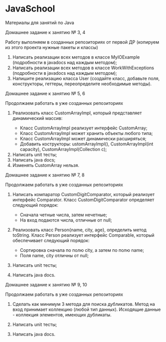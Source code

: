 # JavaSchool
Материалы для занятий по Java

Домашнее задание к занятию № 3, 4 

Работу выполняем в созданных репозиториях от первой ДР (копируем из этого проекта нужные пакеты и классы)

1. Написать реализации всех методов в классе MyIOExample (подробности в javadocs над каждым методом);
2. Написать реализации всех методов в классе WorkWithExceptions (подробности в javadocs над каждым методом);
3. Напишите реализацию класса User (создайте класс, добавьте поля, конструкторы, геттеры, переопределите необходимые
   методы).


Домашнее задание к занятию № 5, 6

Продолжаем работать в уже созданных репозиториях

1. Реализовать класс CustomArrayImpl<T>, который представляет динамический массив:
      - Класс CustomArrayImpl реализует интерфейс CustomArray<T>;
      - Класс CustomArrayImpl может хранить объекты любого типа;
      - Класс CustomArrayImpl может динамически расширяться;
      - Добавить кострукторы: ustomArrayImpl(), CustomArrayImpl(int capacity), CustomArrayImpl(Collection<T> c);
2. Написать unit тесты;
3. Написать java docs;
4. Изменять CustomArray<T> нельзя.


Домашнее задание к занятию № 7, 8

Продолжаем работать в уже созданных репозиториях

1. Написать компаратор CustomDigitComparator, который реализует интерфейс Comparator<Integer>.
   Класс CustomDigitComparator определяет следующий порядок:
      - Сначала четные числа, затем нечетные;
      - На вход подаются числа, отличные от null;
   
2. Реализовать класс Person{name, city, age}, определить метод toString.
   Класс Person реализует интерфейс Comparable<Person>, который обеспечивает следующий порядок:
   - Сортировка сначала по полю city, а затем по полю name;
   - Поля name, city отличны от null;
3. Написать unit тесты;
4. Написать java docs.


Домашнее задание к занятию № 9, 10

Продолжаем работать в уже созданных репозиториях

1. Сделать как минимум 3 метода для поиска дубликатов. Метод на вход принимает коллекцию (любой тип данных).
   Исходящие данные - коллекция элементов, имеющих дубликаты.
   
2. Написать unit тесты;
3. Написать java docs.